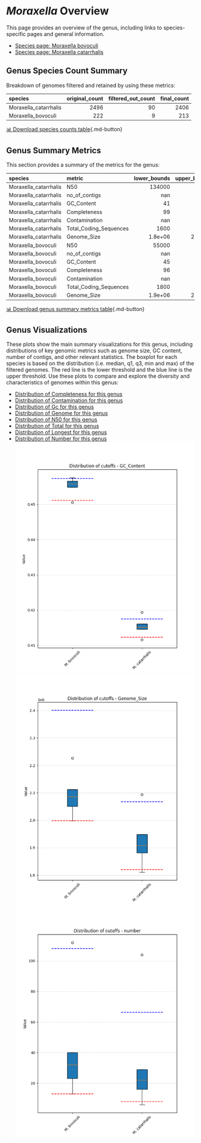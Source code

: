 # *Moraxella* Overview
This page provides an overview of the genus, including links to species-specific pages and general information.

- [Species page: Moraxella bovoculi](Moraxella_bovoculi/index.md)
- [Species page: Moraxella catarrhalis](Moraxella_catarrhalis/index.md)
## Genus Species Count Summary
Breakdown of genomes filtered and retained by using these metrics:

| species               |   original_count |   filtered_out_count |   final_count |
|:----------------------|-----------------:|---------------------:|--------------:|
| Moraxella_catarrhalis |             2496 |                   90 |          2406 |
| Moraxella_bovoculi    |              222 |                    9 |           213 |


[📊 Download species counts table](species_counts.csv){.md-button}
## Genus Summary Metrics
This section provides a summary of the metrics for the genus:

| species               | metric                 |   lower_bounds |   upper_bounds |
|:----------------------|:-----------------------|---------------:|---------------:|
| Moraxella_catarrhalis | N50                    |   134000       |      nan       |
| Moraxella_catarrhalis | no_of_contigs          |      nan       |       70       |
| Moraxella_catarrhalis | GC_Content             |       41       |       42       |
| Moraxella_catarrhalis | Completeness           |       99       |      nan       |
| Moraxella_catarrhalis | Contamination          |      nan       |        1       |
| Moraxella_catarrhalis | Total_Coding_Sequences |     1600       |     2000       |
| Moraxella_catarrhalis | Genome_Size            |        1.8e+06 |        2.1e+06 |
| Moraxella_bovoculi    | N50                    |    55000       |      nan       |
| Moraxella_bovoculi    | no_of_contigs          |      nan       |      110       |
| Moraxella_bovoculi    | GC_Content             |       45       |       46       |
| Moraxella_bovoculi    | Completeness           |       96       |      nan       |
| Moraxella_bovoculi    | Contamination          |      nan       |        2       |
| Moraxella_bovoculi    | Total_Coding_Sequences |     1800       |     2500       |
| Moraxella_bovoculi    | Genome_Size            |        1.9e+06 |        2.5e+06 |


[📊 Download genus summary metrics table](genus_summary_metrics.csv){.md-button}
## Genus Visualizations
These plots show the main summary visualizations for this genus, including distributions of key genomic metrics such as genome size, GC content, number of contigs, and other relevant statistics. The boxplot for each species is based on the distribution (i.e. median, q1, q3, min and max) of the filtered genomes. The red line is the lower threshold and the blue line is the upper threshold. Use these plots to compare and explore the diversity and characteristics of genomes within this genus:

- [Distribution of Completeness for this genus](Completeness_Specific_boxplot_0.png)
- [Distribution of Contamination for this genus](Contamination_boxplot_0.png)
- [Distribution of Gc for this genus](GC_Content_boxplot_0.png)
- [Distribution of Genome for this genus](Genome_Size_boxplot_0.png)
- [Distribution of N50 for this genus](N50_boxplot_0.png)
- [Distribution of Total for this genus](Total_Coding_Sequences_boxplot_0.png)
- [Distribution of Longest for this genus](longest_boxplot_0.png)
- [Distribution of Number for this genus](number_boxplot_0.png)
![Distribution of Gc](GC_Content_boxplot_0.png)
![Distribution of Genome](Genome_Size_boxplot_0.png)
![Distribution of Number](number_boxplot_0.png)
